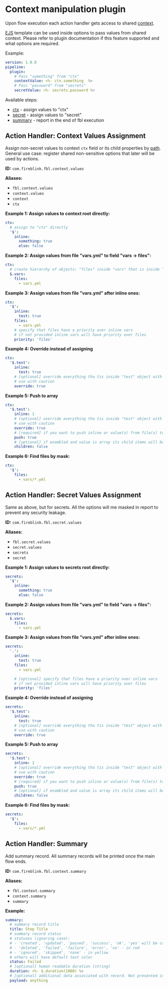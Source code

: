 # Context manipulation plugin

Upon flow execution each action handler gets access to shared [context](../GLOSSARY.md#context).

[EJS](http://ejs.co/) template can be used inside options to pass values from shared context.
Please refer to plugin documentation if this feature supported and what options are required.

Example:

```yaml
version: 1.0.0
pipeline:
  plugin:
    # Pass "something" from "ctx"
    contextValue: <%- ctx.something  %>
    # Pass "password" from "secrets"
    secretValue: <%- secrets.password %>
```

Available steps:

- [ctx](context.md#action-handler-context-values-assignment) - assign values to "ctx"
- [secret](context.md#action-handler-secret-values-assignment) - assign values to "secret"
- [summary](context.md#action-handler-summary) - report in the end of fbl execution

## Action Handler: Context Values Assignment

Assign non-secret values to context `ctx` field or its child properties by [path](../GLOSSARY.md#path). General use case: register shared non-sensitive options that later will be used by actions.

**ID:** `com.fireblink.fbl.context.values`

**Aliases:**

- `fbl.context.values`
- `context.values`
- `context`
- `ctx`

**Example 1: Assign values to context root directly:**

```yaml
ctx:
  # assign to "ctx" directly
  '$':
    inline:
      something: true
      else: false
```

**Example 2: Assign values from file "vars.yml" to field "vars -&gt; files":**

```yaml
ctx:
  # create hierarchy of objects: "files" inside "vars" that is inside "ctx"
  $.vars:
    files:
      - vars.yml
```

**Example 3: Assign values from file "vars.yml" after inline ones:**

```yaml
ctx:
  '$':
    inline:
      test: true
    files:
      - vars.yml
    # specify that files have a priority over inline vars
    # if not provided inline vars will have priority over files
    priority: 'files'
```

**Example 4: Override instead of assigning**

```yaml
ctx:
  '$.test':
    inline:
      test: true
    # [optional] override everything tha tis inside "test" object with { test: true }
    # use with caution
    override: true
```

**Example 5: Push to array**

```yaml
ctx:
  '$.test':
    inline: 1
    # [optional] override everything tha tis inside "test" object with { test: true }
    # use with caution
    override: true
    # [required] if you want to push inline or value(s) from file(s) to targets array
    push: true
    # [optional] if enambled and value is array its child items will be pushed instead of array itself
    children: false
```

**Example 6: Find files by mask:**

```yaml
ctx:
  '$':
    files:
      - vars/*.yml
```

## Action Handler: Secret Values Assignment

Same as above, but for secrets. All the options will me masked in report to prevent any security leakage.

**ID:** `com.fireblink.fbl.secret.values`

**Aliases:**

- `fbl.secret.values`
- `secret.values`
- `secrets`
- `secret`

**Example 1: Assign values to secrets root directly:**

```yaml
secrets:
  '$':
    inline:
      something: true
      else: false
```

**Example 2: Assign values from file "vars.yml" to field "vars -&gt; files":**

```yaml
secrets:
  $.vars:
    files:
      - vars.yml
```

**Example 3: Assign values from file "vars.yml" after inline ones:**

```yaml
secrets:
  '.':
    inline:
      test: true
    files:
      - vars.yml

    # [optional] specify that files have a priority over inline vars
    # if not provided inline vars will have priority over files
    priority: 'files'
```

**Example 4: Override instead of assigning**

```yaml
secrets:
  '$.test':
    inline:
      test: true
    # [optional] override everything tha tis inside "test" object with { test: true }
    # use with caution
    override: true
```

**Example 5: Push to array**

```yaml
secrets:
  '$.test':
    inline: 1
    # [optional] override everything tha tis inside "test" object with { test: true }
    # use with caution
    override: true
    # [required] if you want to push inline or value(s) from file(s) to target's array
    push: true
    # [optional] if enambled and value is array its child items will be pushed instead of array itself
    children: false
```

**Example 6: Find files by mask:**

```yaml
secrets:
  '$':
    files:
      - vars/*.yml
```

## Action Handler: Summary

Add summary record. All summary records will be printed once the main flow ends.

**ID:** `com.fireblink.fbl.context.summary`

**Aliases:**

- `fbl.context.summary`
- `context.summary`
- `summary`

**Example:**

```yaml
summary:
  # summary record title
  title: Step Title
  # summary record status
  # statuses (ignoring case):
  # - 'created', 'updated', 'passed', 'success', 'ok', 'yes' will be colored in green
  # - 'deleted', 'failed', 'failure', 'error', 'no' - in red
  # - 'ignored', 'skipped', 'none' - in yellow
  # others will have default text color
  status: Failed
  # [optional] human readable duration (string)
  duration: <%- $.duration(1000) %>
  # [optional] additional data associated with record. Not presented in printed table.
  payload: anything
```
